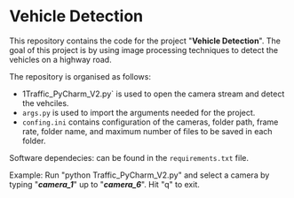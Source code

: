 # Vehicle Detection

This repository contains the code for the project "**Vehicle Detection**". The goal of this project is by using image processing techniques to detect the vehicles on a highway road. 

The repository is organised as follows:
- 1Traffic_PyCharm_V2.py` is used to open the camera stream and detect the vehciles.
- `args.py` is used to import the arguments needed for the project.
- `confing.ini` contains configuration of the cameras, folder path, frame rate, folder name, and maximum number of files to be saved in each folder.

Software dependecies: 
can be found in the `requirements.txt` file.

Example:
Run "python Traffic_PyCharm_V2.py" and select a camera by typing "***camera_1***" up to "***camera_6***". Hit "q" to exit.
